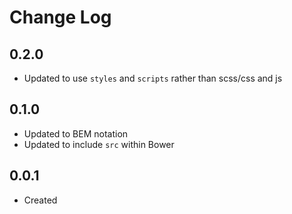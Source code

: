 # Change Log
  
## 0.2.0

  * Updated to use `styles` and `scripts` rather than scss/css and js

## 0.1.0

  * Updated to BEM notation
  * Updated to include `src` within Bower

## 0.0.1

  * Created